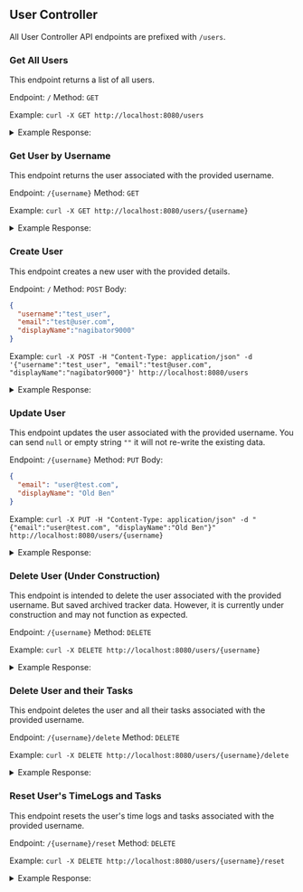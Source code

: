 ## User Controller

All User Controller API endpoints are prefixed with `/users`.

### Get All Users

This endpoint returns a list of all users.

Endpoint: `/`
Method: `GET`

Example: `curl -X GET http://localhost:8080/users`

<details>
<summary>Example Response:</summary>

```json
[
  {
    "id": 3702,
    "username": "test_user",
    "displayName": "nagibator9000",
    "email": "test@user.com",
    "createdAt": "2023-06-15T01:39:59.583057",
    "tasks": []
  },
  
  {
    "id": 1927,
    "username": "old_user",
    "displayName": "Old Ben",
    "email": "ke@nobi.com",
    "createdAt": "2022-03-15T13:32:13.192847",
    "tasks": []
  }
]
```

</details>

### Get User by Username

This endpoint returns the user associated with the provided username.

Endpoint: `/{username}`
Method: `GET`

Example: `curl -X GET http://localhost:8080/users/{username}`

<details>
<summary>Example Response:</summary>

```json
{
  "id": 3702,
  "username": "test_user",
  "displayName": "nagibator9000",
  "email": "test@user.com",
  "createdAt": "2023-06-15T01:39:59.583057",
  "tasks": [
    {
      "id": 0,
      "name": "task",
      "description": "just a task",
      "createdAt": "2023-06-14T22:53:31.174Z",
      "user": "test_user",
      "timeLogs": [
        {
          "id": 0,
          "startTime": "2023-06-14T22:53:31.174Z",
          "endTime": "2023-06-14T22:53:31.174Z",
          "endedByUser": true,
          "taskState": "ONGOING",
          "task": "task"
        }
      ]
    }
  ]
}
```

</details>

### Create User

This endpoint creates a new user with the provided details.

Endpoint: `/`
Method: `POST`
Body:
```json
{
  "username":"test_user",
  "email":"test@user.com",
  "displayName":"nagibator9000"
}
```

Example: `curl -X POST -H "Content-Type: application/json" -d '{"username":"test_user", "email":"test@user.com", "displayName":"nagibator9000"}' http://localhost:8080/users
`

<details>
<summary>Example Response:</summary>

```json
{
  "id": 3702,
  "username": "test_user",
  "displayName": "nagibator9000",
  "email": "test@user.com",
  "createdAt": "2023-06-15T01:39:59.5830572",
  "tasks": []
}
```

</details>

### Update User

This endpoint updates the user associated with the provided username. 
You can send `null` or empty string `""` it will not re-write the existing data.

Endpoint: `/{username}`
Method: `PUT`
Body:
```json
{
  "email": "user@test.com",
  "displayName": "Old Ben"
}
```

Example: `curl -X PUT -H "Content-Type: application/json" -d "{"email":"user@test.com", "displayName":"Old Ben"}" http://localhost:8080/users/{username}`

<details>
<summary>Example Response:</summary>

```json
{
  "id": 3702,
  "username": "test_user",
  "displayName": "Old Ben",
  "email": "user@test.com",
  "createdAt": "2023-06-15T01:39:59.583057",
  "tasks": []
}
```

</details>

### Delete User (Under Construction)

This endpoint is intended to delete the user associated with the provided username.
But saved archived tracker data.
However, it is currently under construction and may not function as expected.

Endpoint: `/{username}`
Method: `DELETE`

Example: `curl -X DELETE http://localhost:8080/users/{username}`

<details>
<summary>Example Response:</summary>

RESPONSE_PLACEHOLDER

</details>

### Delete User and their Tasks

This endpoint deletes the user and all their tasks associated with the provided username.

Endpoint: `/{username}/delete`
Method: `DELETE`

Example: `curl -X DELETE http://localhost:8080/users/{username}/delete`

<details>
<summary>Example Response:</summary>

OK

</details>

### Reset User's TimeLogs and Tasks

This endpoint resets the user's time logs and tasks associated with the provided username.

Endpoint: `/{username}/reset`
Method: `DELETE`

Example: `curl -X DELETE http://localhost:8080/users/{username}/reset`

<details>
<summary>Example Response:</summary>

```json
{
  "id": 3702,
  "username": "test_user",
  "displayName": "Old Ben",
  "email": "user@test.com",
  "createdAt": "2023-06-15T01:39:59.583057",
  "tasks": []
}
```

</details>
